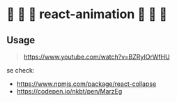 # 🐾 🐾 🐾    react-animation    🐾 🐾 🐾

## Usage

  > https://www.youtube.com/watch?v=BZRyIOrWfHU


  se check:
   - https://www.npmjs.com/package/react-collapse
   - https://codepen.io/nkbt/pen/MarzEg


